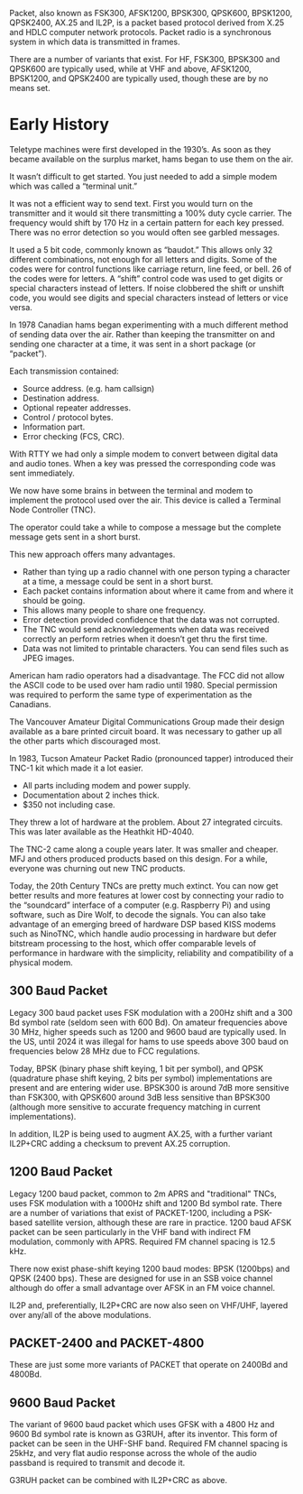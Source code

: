Packet, also known as FSK300, AFSK1200, BPSK300, QPSK600, BPSK1200, QPSK2400, AX.25 and IL2P, is a packet based protocol derived from X.25 and HDLC computer network protocols. Packet radio is a synchronous system in which data is transmitted in frames.

There are a number of variants that exist. For HF, FSK300, BPSK300 and QPSK600 are typically used, while at VHF and above, AFSK1200, BPSK1200, and QPSK2400 are typically used, though these are by no means set.

# Early History
Teletype machines were first developed in the 1930’s. As soon as they became available on the surplus market, hams began to use them on the air.

It wasn’t difficult to get started. You just needed to add a simple modem which was called a “terminal unit.”

It was not a efficient way to send text. First you would turn on the transmitter and it would sit there transmitting a 100% duty cycle carrier. The frequency would shift by 170 Hz in a certain pattern for each key pressed. There was no error detection so you would often see garbled messages.

It used a 5 bit code, commonly known as “baudot.” This allows only 32 different combinations, not enough for all letters and digits. Some of the codes were for control functions like carriage return, line feed, or bell. 26 of the codes were for letters. A “shift” control code was used to get digits or special characters instead of letters. If noise clobbered the shift or unshift code, you would see digits and special characters instead of letters or vice versa.

In 1978 Canadian hams began experimenting with a much different method of sending data over the air. Rather than keeping the transmitter on and sending one character at a time, it was sent in a short package (or “packet”).

Each transmission contained:

- Source address. (e.g. ham callsign)
- Destination address.
- Optional repeater addresses.
- Control / protocol bytes.
- Information part.
- Error checking (FCS, CRC).

With RTTY we had only a simple modem to convert between digital data and audio tones. When a key was pressed the corresponding code was sent immediately.

We now have some brains in between the terminal and modem to implement the protocol used over the air. This device is called a Terminal Node Controller (TNC).

The operator could take a while to compose a message but the complete message gets sent in a short burst.

This new approach offers many advantages.

- Rather than tying up a radio channel with one person typing a character at a time, a message could be sent in a short burst.
- Each packet contains information about where it came from and where it should be going.
- This allows many people to share one frequency.
- Error detection provided confidence that the data was not corrupted.
- The TNC would send acknowledgements when data was received correctly an perform retries when it doesn’t get thru the first time.
- Data was not limited to printable characters. You can send files such as JPEG images.

American ham radio operators had a disadvantage. The FCC did not allow the ASCII code to be used over ham radio until 1980. Special permission was required to perform the same type of experimentation as the Canadians.

The Vancouver Amateur Digital Communications Group made their design available as a bare printed circuit board. It was necessary to gather up all the other parts which discouraged most.

In 1983, Tucson Amateur Packet Radio (pronounced tapper) introduced their TNC-1 kit which made it a lot easier.

- All parts including modem and power supply.
- Documentation about 2 inches thick.
- $350 not including case.

They threw a lot of hardware at the problem. About 27 integrated circuits. This was later available as the Heathkit HD-4040.

The TNC-2 came along a couple years later. It was smaller and cheaper. MFJ and others produced products based on this design. For a while, everyone was churning out new TNC products.

Today, the 20th Century TNCs are pretty much extinct. You can now get better results and more features at lower cost by connecting your radio to the “soundcard” interface of a computer (e.g. Raspberry Pi) and using software, such as Dire Wolf, to decode the signals. You can also take advantage of an emerging breed of hardware DSP based KISS modems such as NinoTNC, which handle audio processing in hardware but defer bitstream processing to the host, which offer comparable levels of performance in hardware with the simplicity, reliability and compatibility of a physical modem.

## 300 Baud Packet
Legacy 300 baud packet uses FSK modulation with a 200Hz shift and a 300 Bd symbol rate (seldom seen with 600 Bd). On amateur frequencies above 30 MHz, higher speeds such as 1200 and 9600 baud are typically used. In the US, until 2024 it was illegal for hams to use speeds above 300 baud on frequencies below 28 MHz due to FCC regulations.

Today, BPSK (binary phase shift keying, 1 bit per symbol), and QPSK (quadrature phase shift keying, 2 bits per symbol) implementations are present and are entering wider use. BPSK300 is around 7dB more sensitive than FSK300, with QPSK600 around 3dB less sensitive than BPSK300 (although more sensitive to accurate frequency matching in current implementations).

In addition, IL2P is being used to augment AX.25, with a further variant IL2P+CRC adding a checksum to prevent AX.25 corruption.

## 1200 Baud Packet
Legacy 1200 baud packet, common to 2m APRS and "traditional" TNCs, uses FSK modulation with a 1000Hz shift and 1200 Bd symbol rate. There are a number of variations that exist of PACKET-1200, including a PSK-based satellite version, although these are rare in practice. 1200 baud AFSK packet can be seen particularly in the VHF band with indirect FM modulation, commonly with APRS. Required FM channel spacing is 12.5 kHz.

There now exist phase-shift keying 1200 baud modes: BPSK (1200bps) and QPSK (2400 bps). These are designed for use in an SSB voice channel although do offer a small advantage over AFSK in an FM voice channel.

IL2P and, preferentially, IL2P+CRC are now also seen on VHF/UHF, layered over any/all of the above modulations.

## PACKET-2400 and PACKET-4800
These are just some more variants of PACKET that operate on 2400Bd and 4800Bd.

## 9600 Baud Packet
The variant of 9600 baud packet which uses GFSK with a 4800 Hz and 9600 Bd symbol rate is known as G3RUH, after its inventor. This form of packet can be seen in the UHF-SHF band. Required FM channel spacing is 25kHz, and very flat audio response across the whole of the audio passband is required to transmit and decode it.

G3RUH packet can be combined with IL2P+CRC as above.